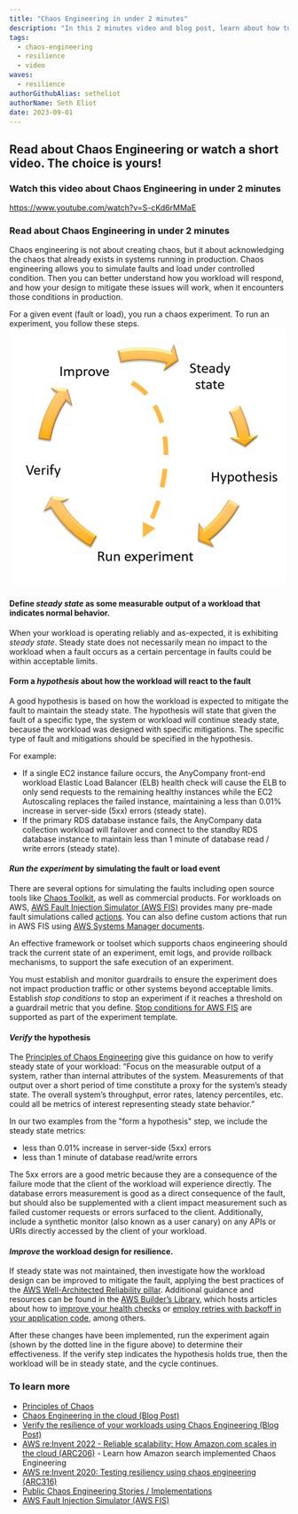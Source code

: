 ```yaml
---
title: "Chaos Engineering in under 2 minutes"
description: "In this 2 minutes video and blog post, learn about how to run an experiment using chaos engineering"
tags:
  - chaos-engineering
  - resilience
  - video
waves:
  - resilience
authorGithubAlias: setheliot
authorName: Seth Eliot
date: 2023-09-01
---
```


## Read about Chaos Engineering or watch a short video. The choice is yours!

### Watch this video about Chaos Engineering in under 2 minutes

https://www.youtube.com/watch?v=S-cKd6rMMaE

### Read about Chaos Engineering in under 2 minutes

Chaos engineering is not about creating chaos, but it about acknowledging the chaos that already exists in systems running in production. Chaos engineering allows you to simulate faults and load under controlled condition.  Then you can better understand how you workload will respond, and how your design to mitigate these issues will work, when it encounters those conditions in production. 

For a given event (fault or load), you run a chaos experiment. To run an experiment, you follow these steps.
![cycle showing how to run a chaos experiment, showing steady state, hypothesis, Run the experiment, Verify, Improve and then back to steady state](images/figure1.png "How to run an experiment using chaos engineering")

#### Define ***steady state*** as some measurable output of a workload that indicates normal behavior.

When your workload is operating reliably and as-expected, it is exhibiting *steady state*. Steady state does not necessarily mean no impact to the workload when a fault occurs as a certain percentage in faults could be within acceptable limits.


#### Form a ***hypothesis*** about how the workload will react to the fault

A good hypothesis is based on how the workload is expected to mitigate the fault to maintain the steady state. The hypothesis will state that given the fault of a specific type, the system or workload will continue steady state, because the workload was designed with specific mitigations. The specific type of fault and mitigations should be specified in the hypothesis.
 
For example:

  * If a single EC2 instance failure occurs, the AnyCompany front-end workload Elastic Load Balancer (ELB) health check will cause the ELB to only send requests to the remaining healthy instances while the EC2 Autoscaling replaces the failed instance, maintaining a less than 0.01% increase in server-side (5xx) errors (steady state).
  * If the primary RDS database instance fails, the AnyCompany data collection workload will failover and connect to the standby RDS database instance to maintain less than 1 minute of database read / write errors (steady state).



#### ***Run the experiment*** by simulating the fault or load event

There are several options for simulating the faults including open source tools like [Chaos Toolkit](https://chaostoolkit.org/), as well as commercial products. For workloads on AWS, [AWS Fault Injection Simulator (AWS FIS)](https://docs.aws.amazon.com/fis/latest/userguide/what-is.html?sc_channel=el&sc_campaign=resiliencewave&sc_geo=mult&sc_country=mult&sc_outcome=acq&sc_content=chaos-engineering-2-minutes) provides many pre-made fault simulations called [actions](https://docs.aws.amazon.com/fis/latest/userguide/actions.html?sc_channel=el&sc_campaign=resiliencewave&sc_geo=mult&sc_country=mult&sc_outcome=acq&sc_content=chaos-engineering-2-minutes). You can also define custom actions that run in AWS FIS using [AWS Systems Manager documents](https://docs.aws.amazon.com/systems-manager/latest/userguide/sysman-ssm-docs.html?sc_channel=el&sc_campaign=resiliencewave&sc_geo=mult&sc_country=mult&sc_outcome=acq&sc_content=chaos-engineering-2-minutes). 

An effective framework or toolset which supports chaos engineering should track the current state of an experiment, emit logs, and provide rollback mechanisms, to support the safe execution of an experiment.

You must establish and monitor guardrails to ensure the experiment does not impact production traffic or other systems beyond acceptable limits. Establish *stop conditions* to stop an experiment if it reaches a threshold on a guardrail metric that you define. [Stop conditions for AWS FIS](https://docs.aws.amazon.com/fis/latest/userguide/stop-conditions.html?sc_channel=el&sc_campaign=resiliencewave&sc_geo=mult&sc_country=mult&sc_outcome=acq&sc_content=chaos-engineering-2-minutes) are supported as part of the experiment template.


#### ***Verify*** the hypothesis

The [Principles of Chaos Engineering](https://principlesofchaos.org/) give this guidance on how to verify steady state of your workload: “Focus on the measurable output of a system, rather than internal attributes of the system. Measurements of that output over a short period of time constitute a proxy for the system’s steady state. The overall system’s throughput, error rates, latency percentiles, etc. could all be metrics of interest representing steady state behavior.”

In our two examples from the "form a hypothesis" step, we include the steady state metrics:

  * less than 0.01% increase in server-side (5xx) errors
  * less than 1 minute of database read/write errors

The 5xx errors are a good metric because they are a consequence of the failure mode that the client of the workload will experience directly. The database errors measurement is good as a direct consequence of the fault, but should also be supplemented with a client impact measurement such as failed customer requests or errors surfaced to the client. Additionally, include a synthetic monitor (also known as a user canary) on any APIs or URIs directly accessed by the client of your workload.


#### ***Improve*** the workload design for resilience.

If steady state was not maintained, then investigate how the workload design can be improved to mitigate the fault, applying the best practices of the [AWS Well-Architected Reliability pillar](https://docs.aws.amazon.com/wellarchitected/latest/reliability-pillar/welcome.html?sc_channel=el&sc_campaign=resiliencewave&sc_geo=mult&sc_country=mult&sc_outcome=acq&sc_content=chaos-engineering-2-minutes). Additional guidance and resources can be found in the [AWS Builder’s Library](http://aws.amazon.com/builders-library?sc_channel=el&sc_campaign=resiliencewave&sc_geo=mult&sc_country=mult&sc_outcome=acq&sc_content=chaos-engineering-2-minutes), which hosts articles about how to [improve your health checks](http://aws.amazon.com/builders-library/implementing-health-checks?sc_channel=el&sc_campaign=resiliencewave&sc_geo=mult&sc_country=mult&sc_outcome=acq&sc_content=chaos-engineering-2-minutes) or [employ retries with backoff in your application code](http://aws.amazon.com/builders-library/timeouts-retries-and-backoff-with-jitter?sc_channel=el&sc_campaign=resiliencewave&sc_geo=mult&sc_country=mult&sc_outcome=acq&sc_content=chaos-engineering-2-minutes), among others.

After these changes have been implemented, run the experiment again (shown by the dotted line in the figure above) to determine their effectiveness. If the verify step indicates the hypothesis holds true, then the workload will be in steady state, and the cycle continues.

### To learn more

* [Principles of Chaos](https://principlesofchaos.org/)
* [Chaos Engineering in the cloud (Blog Post)](https://aws.amazon.com/blogs/architecture/chaos-engineering-in-the-cloud?sc_channel=el&sc_campaign=resiliencewave&sc_geo=mult&sc_country=mult&sc_outcome=acq&sc_content=chaos-engineering-2-minutes)
* [Verify the resilience of your workloads using Chaos Engineering (Blog Post)](https://aws.amazon.com/blogs/architecture/verify-the-resilience-of-your-workloads-using-chaos-engineering?sc_channel=el&sc_campaign=resiliencewave&sc_geo=mult&sc_country=mult&sc_outcome=acq&sc_content=chaos-engineering-2-minutes)
* [AWS re:Invent 2022 - Reliable scalability: How Amazon.com scales in the cloud (ARC206)](https://bit.ly/reliable2022) - Learn how Amazon search implemented Chaos Engineering
* [AWS re:Invent 2020: Testing resiliency using chaos engineering (ARC316)](https://www.youtube.com/watch?v=OlobVYPkxgg)
* [Public Chaos Engineering Stories / Implementations](https://github.com/ldomb/ChaosEngineeringPublicStories)
* [AWS Fault Injection Simulator (AWS FIS)](https://docs.aws.amazon.com/fis/latest/userguide/what-is.html?sc_channel=el&sc_campaign=resiliencewave&sc_geo=mult&sc_country=mult&sc_outcome=acq&sc_content=chaos-engineering-2-minutes)

